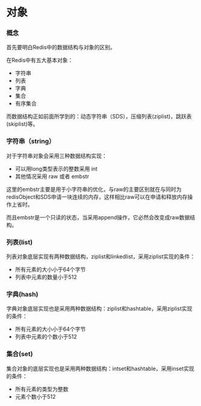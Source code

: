 # 对象

### 概念

  首先要明白Redis中的数据结构与对象的区别。

  在Redis中有五大基本对象：

  - 字符串
  - 列表
  - 字典
  - 集合
  - 有序集合

  而数据结构正如前面所学到的：动态字符串（SDS），压缩列表(ziplist)，跳跃表(skiplist)等。


### 字符串（string）

  对于字符串对象会采用三种数据结构实现：

  - 可以用long类型表示的整数采用 int
  - 其他情况采用 raw 或者 embstr

  这里的embstr主要是用于小字符串的优化，与raw的主要区别就在与同时为redisObject和SDS申请一块连续的内存，这样相比raw可以在申请和释放内存操作上省时。

  而且embstr是一个只读的状态，当采用append操作，它必然会改变成raw数据结构。

### 列表(list)

  列表对象底层实现有两种数据结构，ziplist和linkedlist，采用ziplist实现的条件：

  - 所有元素的大小小于64个字节
  - 列表中元素的数量小于512

### 字典(hash)

  字典对象底层实现也是采用两种数据结构：ziplist和hashtable，采用ziplist实现的条件：

  - 所有元素的大小小于64个字节
  - 列表中元素的个数小于512

### 集合(set)

  集合对象的底层实现也是采用两种数据结构：intset和hashtable，采用inset实现的条件：

  - 所有元素的类型为整数
  - 元素个数小于512

